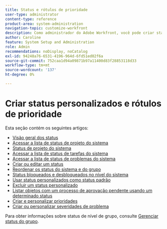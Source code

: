 ```yaml
---
title: Status e rótulos de prioridade
user-type: administrator
content-type: reference
product-area: system-administration
navigation-topic: customize-workfront
description: Como administrador do Adobe Workfront, você pode criar status personalizados para projetos, tarefas e problemas. Eles podem ser para usuários em todo o sistema Workfront ou para grupos ou subgrupos específicos. O status de um item de trabalho representa seu estado atual de desenvolvimento.
author: Caroline
feature: System Setup and Administration
role: Admin
recommendations: noDisplay, noCatalog
exl-id: 94248a76-6531-4196-964d-6fd51ed02f6a
source-git-commit: 752caa1d94a09871b97a11400d83f28853118d33
workflow-type: tm+mt
source-wordcount: '137'
ht-degree: 0%

---
```


# Criar status personalizados e rótulos de prioridade

Esta seção contém os seguintes artigos:

* [Visão geral dos status](../../../administration-and-setup/customize-workfront/creating-custom-status-and-priority-labels/statuses-overview.md)
* [Acessar a lista de status de projeto do sistema](../../../administration-and-setup/customize-workfront/creating-custom-status-and-priority-labels/project-statuses.md)
* [Status de projeto do sistema](../../../administration-and-setup/customize-workfront/creating-custom-status-and-priority-labels/system-project-statuses.md)
* [Acessar a lista de status de tarefas do sistema](../../../administration-and-setup/customize-workfront/creating-custom-status-and-priority-labels/task-statuses.md)
* [Acessar a lista de status de problemas do sistema](../../../administration-and-setup/customize-workfront/creating-custom-status-and-priority-labels/issue-statuses.md)
* [Criar ou editar um status](../../../administration-and-setup/customize-workfront/creating-custom-status-and-priority-labels/create-or-edit-a-status.md)
* [Reordenar os status do sistema e do grupo](../../../administration-and-setup/customize-workfront/creating-custom-status-and-priority-labels/reorder-system-statuses.md)
* [Status bloqueados e desbloqueados no nível do sistema](../../../administration-and-setup/customize-workfront/creating-custom-status-and-priority-labels/lock-or-unlock-a-custom-system-level-status.md)
* [Usar status personalizados como status padrão](../../../administration-and-setup/customize-workfront/creating-custom-status-and-priority-labels/use-custom-statuses-as-default-statuses.md)
* [Excluir um status personalizado](../../../administration-and-setup/customize-workfront/creating-custom-status-and-priority-labels/delete-a-custom-status.md)
* [Listar objetos com um processo de aprovação pendente usando um determinado status](../../../administration-and-setup/customize-workfront/creating-custom-status-and-priority-labels/list-objects-pending-approval-certain-status.md)
* [Criar e personalizar prioridades](../../../administration-and-setup/customize-workfront/creating-custom-status-and-priority-labels/create-customize-priorities.md)
* [Criar ou personalizar severidades de problema](../../../administration-and-setup/customize-workfront/creating-custom-status-and-priority-labels/create-customize-issue-severities.md)

Para obter informações sobre status de nível de grupo, consulte [Gerenciar status do grupo](../../../administration-and-setup/manage-groups/manage-group-statuses/manage-group-statuses.md).
